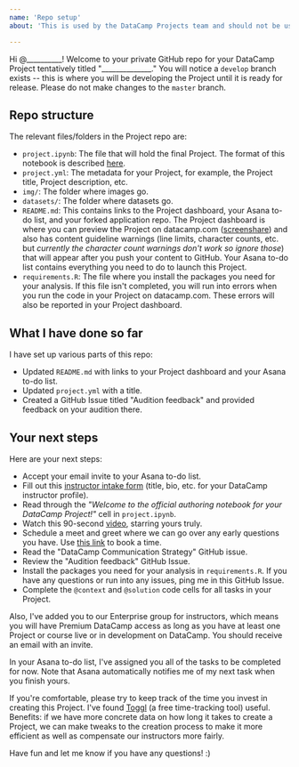 ```yaml
---
name: 'Repo setup'
about: 'This is used by the DataCamp Projects team and should not be used by instructors.'

---
```


Hi @__________! Welcome to your private GitHub repo for your DataCamp Project tentatively titled "______________." You will notice a `develop` branch exists -- this is where you will be developing the Project until it is ready for release. Please do not make changes to the `master` branch.

## Repo structure

The relevant files/folders in the Project repo are:

- `project.ipynb`: The file that will hold the final Project. The format of this notebook is described [here](https://instructor-support.datacamp.com/projects/datacamp-projects-jupyter-notebook).
- `project.yml`: The metadata for your Project, for example, the Project title, Project description, etc.
- `img/`: The folder where images go.
- `datasets/`: The folder where datasets go.
- `README.md`: This contains links to the Project dashboard, your Asana to-do list, and your forked application repo. The Project dashboard is where you can preview the Project on datacamp.com ([screenshare](https://www.useloom.com/share/8a3321cb176f4a75aa7ff07cb87f43cd)) and also has content guideline warnings (line limits, character counts, etc. but _currently the character count warnings don't work so ignore those_) that will appear after you push your content to GitHub. Your Asana to-do list contains everything you need to do to launch this Project.
- `requirements.R`: The file where you install the packages you need for your analysis. If this file isn't completed, you will run into errors when you run the code in your Project on datacamp.com. These errors will also be reported in your Project dashboard.

## What I have done so far

I have set up various parts of this repo:
- Updated `README.md` with links to your Project dashboard and your Asana to-do list.
- Updated `project.yml` with a title.
- Created a GitHub Issue titled "Audition feedback" and provided feedback on your audition there.

## Your next steps

Here are your next steps:

- Accept your email invite to your Asana to-do list.
- Fill out this [instructor intake form](https://goo.gl/forms/FigCsmjYG8JtCB6H3) (title, bio, etc. for your DataCamp instructor profile).
- Read through the _"Welcome to the official authoring notebook for your DataCamp Project!"_ cell in `project.ipynb`.
- Watch this 90-second [video](https://www.useloom.com/share/a3e3b56dcd654be4b9dce0b43ac08b2a), starring yours truly.
- Schedule a meet and greet where we can go over any early questions you have. Use [this link](https://davidventuri.youcanbook.me/) to book a time.
- Read the "DataCamp Communication Strategy" GitHub issue.
- Review the "Audition feedback" GitHub Issue.
- Install the packages you need for your analysis in `requirements.R`. If you have any questions or run into any issues, ping me in this GitHub Issue.
- Complete the `@context` and `@solution` code cells for all tasks in your Project.

Also, I've added you to our Enterprise group for instructors, which means you will have Premium DataCamp access as long as you have at least one Project or course live or in development on DataCamp. You should receive an email with an invite.

In your Asana to-do list, I've assigned you all of the tasks to be completed for now. Note that Asana automatically notifies me of my next task when you finish yours. 

If you're comfortable, please try to keep track of the time you invest in creating this Project. I've found [Toggl](http://toggl.com) (a free time-tracking tool) useful. Benefits: if we have more concrete data on how long it takes to create a Project, we can make tweaks to the creation process to make it more efficient as well as compensate our instructors more fairly.

Have fun and let me know if you have any questions! :)

